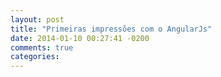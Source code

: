 ```yaml
---
layout: post
title: "Primeiras impressões com o AngularJs"
date: 2014-01-10 00:27:41 -0200
comments: true
categories: 
---
```


